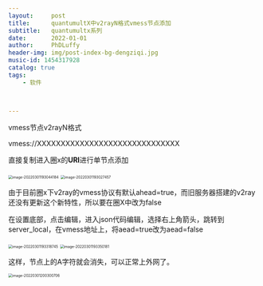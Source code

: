 ```yaml
---
layout:     post
title:      quantumultX中v2rayN格式vmess节点添加
subtitle:   quantumultx系列
date:       2022-01-01
author:     PhDLuffy
header-img: img/post-index-bg-dengziqi.jpg
music-id: 1454317928
catalog: true
tags:
    - 软件



---
```




vmess节点v2rayN格式

vmess://XXXXXXXXXXXXXXXXXXXXXXXXXXXXXX

直接复制进入圈x的**URI**进行单节点添加



<img src="https://cdn.jsdelivr.net/gh/PhDLuffy/PicGo@master/img/image-20220301193044184.png" alt="image-20220301193044184" style="zoom:50%;" />

<img src="https://cdn.jsdelivr.net/gh/PhDLuffy/PicGo@master/img/image-20220301193027457.png" alt="image-20220301193027457" style="zoom:50%;" />

由于目前圈x下v2ray的vmess协议有默认ahead=true，而旧服务器搭建的v2ray还没有更新这个新特性，所以要在圈X中改为false

在设置底部，点击编辑，进入json代码编辑，选择右上角箭头，跳转到server_local，在vmess地址上，将aead=true改为aead=false



<img src="https://cdn.jsdelivr.net/gh/PhDLuffy/PicGo@master/img/image-20220301193318745.png" alt="image-20220301193318745" style="zoom:50%;" />

<img src="https://cdn.jsdelivr.net/gh/PhDLuffy/PicGo@master/img/image-20220301193350181.png" alt="image-20220301193350181" style="zoom:50%;" />

这样，节点上的A字符就会消失，可以正常上外网了。



<img src="https://cdn.jsdelivr.net/gh/PhDLuffy/PicGo@master/img/image-20220301200300706.png" alt="image-20220301200300706" style="zoom:50%;" />

